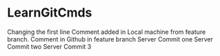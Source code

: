 # LearnGitCmds
Changing the first line
Comment added in Local machine from feature branch.
Comment in Github in feature branch
Server Commit one
Server Commit two
Server Commit 3

